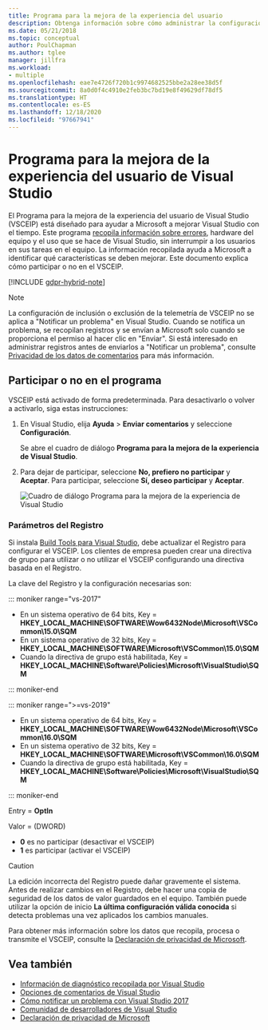 ```yaml
---
title: Programa para la mejora de la experiencia del usuario
description: Obtenga información sobre cómo administrar la configuración de privacidad en Visual Studio.
ms.date: 05/21/2018
ms.topic: conceptual
author: PoulChapman
ms.author: tglee
manager: jillfra
ms.workload:
- multiple
ms.openlocfilehash: eae7e4726f720b1c9974682525bbe2a28ee38d5f
ms.sourcegitcommit: 8a0d0f4c4910e2feb3bc7bd19e8f49629df78df5
ms.translationtype: HT
ms.contentlocale: es-ES
ms.lasthandoff: 12/18/2020
ms.locfileid: "97667941"
---
```

# <a name="visual-studio-customer-experience-improvement-program"></a>Programa para la mejora de la experiencia del usuario de Visual Studio

El Programa para la mejora de la experiencia del usuario de Visual Studio (VSCEIP) está diseñado para ayudar a Microsoft a mejorar Visual Studio con el tiempo. Este programa [recopila información sobre errores](../ide/diagnostic-data-collection.md), hardware del equipo y el uso que se hace de Visual Studio, sin interrumpir a los usuarios en sus tareas en el equipo. La información recopilada ayuda a Microsoft a identificar qué características se deben mejorar. Este documento explica cómo participar o no en el VSCEIP.

[!INCLUDE [gdpr-hybrid-note](../misc/includes/gdpr-hybrid-note.md)]
> [!NOTE]
> La configuración de inclusión o exclusión de la telemetría de VSCEIP no se aplica a "Notificar un problema" en Visual Studio. Cuando se notifica un problema, se recopilan registros y se envían a Microsoft solo cuando se proporciona el permiso al hacer clic en "Enviar". Si está interesado en administrar registros antes de enviarlos a "Notificar un problema", consulte [Privacidad de los datos de comentarios](./developer-community-privacy.md) para más información.

## <a name="opt-in-or-out"></a>Participar o no en el programa

VSCEIP está activado de forma predeterminada. Para desactivarlo o volver a activarlo, siga estas instrucciones:

1. En Visual Studio, elija **Ayuda** > **Enviar comentarios** y seleccione **Configuración**.

   Se abre el cuadro de diálogo **Programa para la mejora de la experiencia de Visual Studio**.

1. Para dejar de participar, seleccione **No, prefiero no participar** y **Aceptar**. Para participar, seleccione **Sí, deseo participar** y **Aceptar**.

   ![Cuadro de diálogo Programa para la mejora de la experiencia de Visual Studio](media/experience-improvement-program.png)

### <a name="registry-settings"></a>Parámetros del Registro

Si instala [Build Tools para Visual Studio](https://visualstudio.microsoft.com/downloads/#build-tools-for-visual-studio-2017), debe actualizar el Registro para configurar el VSCEIP. Los clientes de empresa pueden crear una directiva de grupo para utilizar o no utilizar el VSCEIP configurando una directiva basada en el Registro.

La clave del Registro y la configuración necesarias son:

::: moniker range="vs-2017"

- En un sistema operativo de 64 bits, Key = **HKEY_LOCAL_MACHINE\SOFTWARE\Wow6432Node\Microsoft\VSCommon\15.0\SQM**
- En un sistema operativo de 32 bits, Key = **HKEY_LOCAL_MACHINE\SOFTWARE\Microsoft\VSCommon\15.0\SQM**
- Cuando la directiva de grupo está habilitada, Key = **HKEY_LOCAL_MACHINE\Software\Policies\Microsoft\VisualStudio\SQM**

::: moniker-end

::: moniker range=">=vs-2019"

- En un sistema operativo de 64 bits, Key = **HKEY_LOCAL_MACHINE\SOFTWARE\Wow6432Node\Microsoft\VSCommon\16.0\SQM**
- En un sistema operativo de 32 bits, Key = **HKEY_LOCAL_MACHINE\SOFTWARE\Microsoft\VSCommon\16.0\SQM**
- Cuando la directiva de grupo está habilitada, Key = **HKEY_LOCAL_MACHINE\Software\Policies\Microsoft\VisualStudio\SQM**

::: moniker-end

Entry = **OptIn**

Valor = (DWORD)

- **0** es no participar (desactivar el VSCEIP)
- **1** es participar (activar el VSCEIP)

> [!CAUTION]
> La edición incorrecta del Registro puede dañar gravemente el sistema. Antes de realizar cambios en el Registro, debe hacer una copia de seguridad de los datos de valor guardados en el equipo. También puede utilizar la opción de inicio **La última configuración válida conocida** si detecta problemas una vez aplicados los cambios manuales.

Para obtener más información sobre los datos que recopila, procesa o transmite el VSCEIP, consulte la [Declaración de privacidad de Microsoft](https://privacy.microsoft.com/privacystatement).

## <a name="see-also"></a>Vea también

* [Información de diagnóstico recopilada por Visual Studio](diagnostic-data-collection.md)
* [Opciones de comentarios de Visual Studio](../ide/feedback-options.md)
* [Cómo notificar un problema con Visual Studio 2017](../ide/how-to-report-a-problem-with-visual-studio.md)
* [Comunidad de desarrolladores de Visual Studio](https://aka.ms/feedback/suggest?space=8)
* [Declaración de privacidad de Microsoft](https://privacy.microsoft.com/privacystatement)
